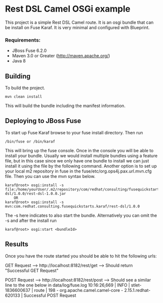 Rest DSL Camel OSGi example
====================================
 
 This project is a simple Rest DSL Camel route.  It is an osgi bundle that can be install on 
 Fuse Karaf.  It is very minimal and configured with Blueprint. 
 
### Requirements:
 * JBoss Fuse 6.2.0 
 * Maven 3.0 or Greater (http://maven.apache.org/)
 * Java 8
 
Building
-----------------------
 
To build the project. 
 
	mvn clean install
 
This will build the bundle including the manifest information. 

Deploying to JBoss Fuse
-----------------------
 
To start up Fuse Karaf browse to your fuse install directory. Then run
     
	/bin/fuse or /bin/karaf

This will bring up the fuse console.  Once in the console you will be able to install your bundle.
Usually we would install multiple bundles using a feature file, but in this case since we only have one bundle to install we can just install it using the file by the following command. Another option is to set up your local m2 repository in fuse in the fuse/etc/org.ops4j.pax.url.mvn.cfg file.  Then you can use the mvn syntax below.
 
	karaf@root> osgi:install -s file:/home/yourUser/.m2/repository/com/redhat/consulting/fusequickstarts/karaf/rest-dsl/1.0.0/rest-dsl-1.0.0.jar
        OR
	karaf@root> osgi:install -s mvn:com.redhat.consulting.fusequickstarts.karaf/rest-dsl/1.0.0
 
The -s here indicates to also start the bundle.  Alternatively you can omit the -s and after the install run
    
	karaf@root> osgi:start <bundleId>

Results
-----------------------
 
Once you have the route started you should be able to hit the following urls: 
 
GET Request  -->  http://localhost:8182/rest/get  --> Should return "Successful GET Request"
 
POST Request -->  http://localhost:8182/rest/post --> Should see a similar line to the one below in data/log/fuse.log
	10:16:26,669 | INFO  | stlet-1836600637 | route                            | 198 - org.apache.camel.camel-core - 2.15.1.redhat-620133 | Successful POST Request

